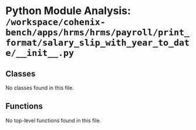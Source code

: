 # Python Module Analysis: `/workspace/cohenix-bench/apps/hrms/hrms/payroll/print_format/salary_slip_with_year_to_date/__init__.py`

## Classes

No classes found in this file.


## Functions

No top-level functions found in this file.
